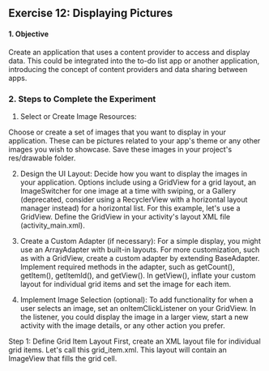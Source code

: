 ## Exercise 12: Displaying Pictures

#### 1. Objective
Create an application that uses a content provider to access and display data. This could
be integrated into the to-do list app or another application, introducing the concept of
content providers and data sharing between apps.

### 2. Steps to Complete the Experiment
1. Select or Create Image Resources:

Choose or create a set of images that you want to display in your application. These can be pictures related to your app's theme or any other images you wish to
showcase. Save these images in your project's res/drawable folder.

2. Design the UI Layout: Decide how you want to display the images in your application. Options include using a GridView for a grid layout, an ImageSwitcher for one image at a time with
swiping, or a Gallery (deprecated, consider using a RecyclerView with a horizontal layout manager instead) for a horizontal list.
For this example, let's use a GridView. Define the GridView in your activity's layout XML file (activity_main.xml).

3. Create a Custom Adapter (if necessary): For a simple display, you might use an ArrayAdapter with built-in layouts. For more customization, such as with a GridView, create a custom adapter by
extending BaseAdapter. Implement required methods in the adapter, such as getCount(), getItem(), getItemId(), and getView(). In getView(), inflate your custom layout for individual
grid items and set the image for each item. 

4. Implement Image Selection (optional): To add functionality for when a user selects an image, set an onItemClickListener on your GridView. In the listener, you could display the image in a larger view, start a new activity with the image details, or any other action you prefer.

Step 1: Define Grid Item Layout
First, create an XML layout file for individual grid items. Let's call this grid_item.xml. This layout will contain an ImageView that fills the grid cell.